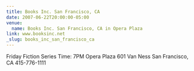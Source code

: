 ```yaml
---
title: Books Inc. San Francisco, CA
date: 2007-06-22T20:00:00-05:00
venue:
  name: Books Inc. San Francisco, CA in Opera Plaza
link: www.booksinc.net
_slug: books_inc_san_francisco_ca
---
```


Friday Fiction Series
Time: 7PM
Opera Plaza
601 Van Ness
San Francisco, CA
415-776-1111
